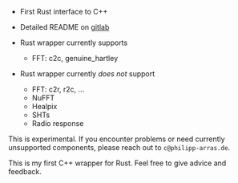 - First Rust interface to C++ 
- Detailed README on [gitlab](...)
- Rust wrapper currently supports
  - FFT: c2c, genuine_hartley

- Rust wrapper currently *does not* support
  - FFT: c2r, r2c, ...
  - NuFFT
  - Healpix
  - SHTs
  - Radio response

This is experimental. If you encounter problems or need currently unsupported
components, please reach out to `c@philipp-arras.de`.

This is my first C++ wrapper for Rust. Feel free to give advice and feedback.
